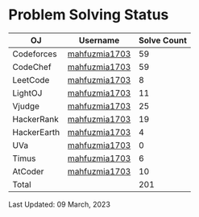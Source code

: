 # Problem Solving Status


| OJ | Username | Solve Count |
| -- | -------- | ----------- |
| Codeforces | [mahfuzmia1703](https://codeforces.com/profile/mahfuzmia1703) | 59 |
| CodeChef | [mahfuzmia1703](https://www.codechef.com/users/mahfuzmia1703) | 59 |
| LeetCode | [mahfuzmia1703](https://leetcode.com/mahfuzmia1703) | 8 |
| LightOJ | [mahfuzmia1703](https://lightoj.com/user/mahfuzmia1703) | 11 | 
| Vjudge | [mahfuzmia1703](https://vjudge.net/user/mahfuzmia1703) | 25 |
| HackerRank | [mahfuzmia1703](https://www.hackerrank.com/mahfuzmia1703) | 19 |
| HackerEarth | [mahfuzmia1703](https://www.hackerearth.com/@mahfuzmia1703) | 4 |
| UVa | [mahfuzmia1703](https://onlinejudge.org/index.php?option=com_onlinejudge&Itemid=15) | 0 |
| Timus | [mahfuzmia1703](https://acm.timus.ru/author.aspx?id=340262) | 6 |
| AtCoder | [mahfuzmia1703](https://atcoder.jp/users/mahfuzmia1703) | 10 |
| Total |  | 201 |

Last Updated: 09 March, 2023
